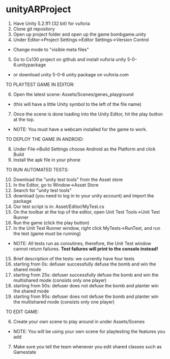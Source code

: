 # unityARProject

1. Have Unity 5.2.1f1 (32 bit) for vuforia
2. Clone git repository
3. Open up project folder and open up the game bombgame.unity
4. Under Editor->Project Settings->Editor Settings->Version Control
  * Change mode to "visible meta files"
5. Go to Cs130 project on github and install vuforia unity 5-0-6.unitypackage 
  * or download unity 5-0-6 unity package on vuforia.com 

TO PLAYTEST GAME IN EDITOR:

6. Open the latest scene: Assets/Scenes/genes_playground
  * (this will have a little Unity symbol to the left of the file name)
7. Once the scene is done loading into the Unity Editor, hit the play button at the top.
  * NOTE: You must have a webcam installed for the game to work.

TO DEPLOY THE GAME IN ANDROID:

8. Under File->Build Settings choose Android as the Platform and click Build
9. Install the apk file in your phone

      
TO RUN AUTOMATED TESTS:

10. Download the "unity test tools" from the Asset store
  1. In the Editor, go to Window->Asset Store
  2. Search for "unity test tools"
  3. download (you need to log in to your unity account) and import the package
11. Our test script is in: Asset/Editor/MyTest.cs
12. On the toolbar at the top of the editor, open Unit Test Tools->Unit Test Runner
13. Run the game (click the play button)
14. In the Unit Test Runner window, right click MyTests->RunTest, and run the test (game must be running)
  * NOTE: All tests run as coroutines, therefore, the Unit Test window cannot return failures. **Test failures will print to the console instead!**
15. Brief description of the tests: we currently have four tests
16. starting from 0s: defuser successfully defuse the bomb and win the shared mode
17. starting from 25s: defuser successfully defuse the bomb and win the multishared mode (consists only one player)
18. starting from 50s: defuser does not defuse the bomb and planter win the shared mode
19. starting from 95s: defuser does not defuse the bomb and planter win the multishared mode (consists only one player)

TO EDIT GAME:

6. Create your own scene to play around in under Assets/Scenes
  * NOTE: You will be using your own scene for playtesting the features you add
7. Make sure you tell the team whenever you edit shared classes such as Gamestate
